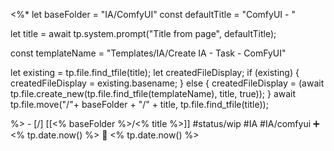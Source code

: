 <%*
let baseFolder = "IA/ComfyUI"
const defaultTitle = "ComfyUI - "

let title = await tp.system.prompt("Title from page", defaultTitle);

const templateName = "Templates/IA/Create IA - Task - ComFyUI"

let existing = tp.file.find_tfile(title);
let createdFileDisplay;
if (existing) {
  createdFileDisplay = existing.basename;
} else {
  createdFileDisplay = (await tp.file.create_new(tp.file.find_tfile(templateName), title, true));
}
await tp.file.move("/"+ baseFolder + "/" + title, tp.file.find_tfile(title));

%>   - [/] [[<% baseFolder %>/<% title %>]]  #status/wip #IA #IA/comfyui   ➕ <% tp.date.now() %> 🛫 <% tp.date.now() %>
